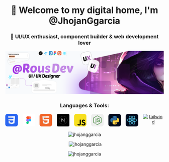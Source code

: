 <h1 align="center">
  🌆 Welcome to my digital home, I'm @JhojanGgarcia
</h1>
<h3 align="center">
  💜 UI/UX enthusiast, component builder & web development lover
</h3>

<p align="center">
  <img src="/public/Banner.png"   alt="me" />
</p>


<h3 align="center" >Languages & Tools:</h3>
<p align="center" style="display: flex; gap: 15px">
  <a href="https://www.w3schools.com/css/" target="_blank" rel="noreferrer">
    <img src="/public/css.png" alt="css" width="40" height="40" />
  </a>
  <a href="https://www.figma.com/" target="_blank" rel="noreferrer">
    <img src="/public/figma.png" alt="figma" width="40" height="40" />
  </a>
  <a href="https://www.w3.org/html/" target="_blank" rel="noreferrer">
    <img src="/public/html.png" alt="html5" width="40" height="40" />
  </a>
  <a href="https://nextjs.org/" target="_blank" rel="noreferrer">
    <img src="/public/nextjs.png" alt="nextjs" width="40" height="40" />
  </a>
  <a href="https://developer.mozilla.org/en-US/docs/Web/JavaScript" target="_blank" rel="noreferrer">
    <img src="/public/javascript.png" alt="javascript" width="40" height="40" />
  </a>
  <a href="https://nodejs.org" target="_blank" rel="noreferrer">
    <img src="/public/nodejs.png" alt="nodejs" width="40" height="40" />
  </a>
  <a href="https://www.python.org" target="_blank" rel="noreferrer">
    <img src="/public/python.png" alt="python" width="40" height="40" />
  </a>
  <a href="https://reactjs.org/" target="_blank" rel="noreferrer">
    <img src="/public/react.png" alt="react" width="40" height="40" />
  </a>
  <a href="https://tailwindcss.com/" target="_blank" rel="noreferrer">
    <img src="https://www.vectorlogo.zone/logos/tailwindcss/tailwindcss-icon.svg" alt="tailwind" width="40" height="40" />
  </a>
</p>


<p align="center">
  <img src="https://github-readme-stats.vercel.app/api/top-langs?username=jhojanggarcia&show_icons=true&theme=radical&layout=compact" alt="jhojanggarcia" />
</p>


<p align="center">
  &nbsp;<img src="https://github-readme-stats.vercel.app/api?username=jhojanggarcia&show_icons=true&theme=radical" alt="jhojanggarcia" />
</p>


<p align="center">
  <img src="https://github-readme-streak-stats.herokuapp.com/?user=jhojanggarcia&theme=radical" alt="jhojanggarcia" />
</p>

